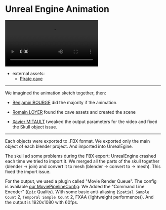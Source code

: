 # Unreal Engine Animation

![render_video](./Video.mp4)

- external assets:
    - [Pirate cave](https://www.fab.com/listings/9ae9d657-9035-41c3-a8f5-38e10de5d16b)

---

We imagined the animation sketch together, then:

- [Benjamin BOURGE](https://github.com/BenjosBourge) did the majority if the animation.

- [Romain LOYER](https://github.com/Hikoro) found the cave assets and created the scene

- [Xavier MITAULT](https://github.com/Saverio976) tweaked the output parameters for the video and fixed the Skull object issue.

---

Each objects were exported to .FBX format. We exported only the main object of each blender project. And imported into UnrealEgine.

The skull ad some problems during the FBX export: UnrealEngine crashed each time we tried to import it. We merged all the parts of the skull together (blender -> join) and convert it to mesh (blender -> convert to -> mesh). This fixed the import issue.

For the output, we used a plugin called "Movie Render Queue". The config is available [our MoviePipelineConfig](./Unreal_Project/Content/MoviePipelineConfig.uasset): We Added the "Command Line Encoder" (`Epic` Quality). With some basic anti-aliasing (`Spatial Sample Count` 2, `Temporal Sample Count` 2, FXAA (lightweight performence)). And the output is 1920x1080 with 60fps.
